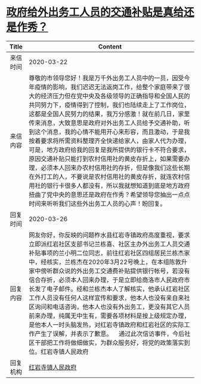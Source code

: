 # <a href="http://www.shangluo.gov.cn/zmhd/ldxxxx.jsp?urltype=leadermail.LeaderMailContentUrl&wbtreeid=1112&leadermailid=5741">政府给外出务工人员的交通补贴是真给还是作秀？</a>
| Title |                                                                                                                                                                                                      Content                                                                                                                                                                                                      |
|:-----:|-------------------------------------------------------------------------------------------------------------------------------------------------------------------------------------------------------------------------------------------------------------------------------------------------------------------------------------------------------------------------------------------------------------------|
| 来信时间  | 2020-03-22                                                                                                                                                                                                                                                                                                                                                                                                        |
| 来信内容  | 尊敬的市领导您好！我是万千外出务工人员中的一员，因受今年疫情的影响，我们迟迟无法返岗工作，给整个家庭带来了很大的经济压力但在党中央及各级领导的正确指导和全国人民的共同努力下，疫情得到了控制，我们也陆续走上了工作岗位，这都是全国人民努力的结果，我万分感激！就在前几日，家里传来消息，大致意思是政府对外出务工人员给予交通补助，听到这个消息，我的心情不能用开心来形容，而且激动，于是我按着要求将所需资料整理齐全快递给家人，由家人代为办理，可是，地方政府给我的回复是我所提供的银行卡不符合要求，原因交通补贴只能打到农村信用社的黄皮存折上，如果需要办理，必须本人回来办农村信用社的存折，但是像我们这些长期在外打工的人，不要说是农村信用社的黄皮存折，就连农村信用社的银行卡很多人都没有，所以我就想知道到底是地方政府扭曲了党中央的意思还是政府在作秀？希望领导您抽出一点点时间来听听我们这些外出务工人员的心声！盼回复。 |
| 回复时间  | 2020-03-26                                                                                                                                                                                                                                                                                                                                                                                                        |
| 回复内容  | 网友你好，你反映的问题柞水县红岩寺镇政府高度重视，要求立即派红岩社区支部书记兰栋喜、社区主办外出务工人员交通补贴事项的兰小明二位同志，前往红岩社区四组居民兰栋杰家中，经核实，兰栋杰在2020年3月22号晚上，在本组陈敦升家中傍听群众说的外出务工交通费补贴提供银行帐号，若没有信合存折，必须本人回来办理，于是立即给商洛市人民政府市长发了电子邮件。经和兰栋杰本人了解核实，他承认红岩社区工作人员没有任何人这样宣传和要求，他本人也没有亲自来社区询问和电话咨询，他本人也没有外出务工，更没有其它人员前来办理，纯属无中生有，需要各项材料是按上级规定办理，是他本人一时头脑发热，对红岩寺镇政府和红岩社区的实际工作产生了误解，并表示了歉意。    通过此次信访事件，今后社区干部把工作将做细做实，为群众服务好，将党的政策落实到位。红岩寺镇人民政府                                    |
| 回复机构  | <a href="../../categories/agencies/红岩寺镇人民政府.md">红岩寺镇人民政府</a>                                                                                                                                                                                                                                                                                                                                                        |